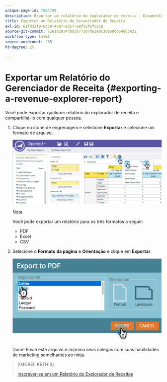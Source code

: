 ```yaml
---
unique-page-id: 7504749
description: Exportar um relatório do explorador de receita - Documentos do Marketo - Documentação do produto
title: Exportar um Relatório do Gerenciador de Receita
exl-id: 61fd33f9-6cc8-4787-8357-68fc2fafc51a
source-git-commit: 72e1d29347bd5b77107da1e9c30169cb6490c432
workflow-type: tm+mt
source-wordcount: '85'
ht-degree: 2%

---
```


# Exportar um Relatório do Gerenciador de Receita {#exporting-a-revenue-explorer-report}

Você pode exportar qualquer relatório do explorador de receita e compartilhá-lo com qualquer pessoa.

1. Clique no ícone de engrenagem e selecione **Exportar** e selecione um formato de arquivo.

   ![](assets/image2015-3-26-14-3a2-3a19.png)

   >[!NOTE]
   >
   >Você pode exportar um relatório para os três formatos a seguir:
   >
   >* PDF
   >* Excel
   >* CSV


1. Selecione o **Formato da página** e **Orientação** e clique em **Exportar**.

   ![](assets/image2015-3-27-16-3a18-3a34.png)

   Doce! Envie este arquivo e imprima seus colegas com suas habilidades de marketing semelhantes ao ninja.

>[!MORELIKETHIS]
>
>[Inscrever-se em um Relatório do Explorador de Receitas](/help/marketo/product-docs/reporting/revenue-cycle-analytics/revenue-explorer/subscribe-to-a-revenue-explorer-report.md)
